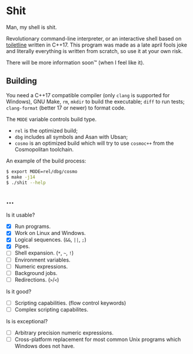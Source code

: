 # Shit

Man, my shell is shit.

Revolutionary command-line interpreter, or an interactive shell based on
[toiletline](https://github.com/toiletbril/toiletline) written in C++17. This
program was made as a late april fools joke and literally everything is written
from scratch, so use it at your own risk.

There will be more information soon™ (when I feel like it).

## Building

You need a C++17 compatible compiler (only `clang` is supported for Windows),
GNU Make, `rm`, `mkdir` to build the executable; `diff` to run tests;
`clang-format` (better 17 or newer) to format code.

The `MODE` variable controls build type.
* `rel` is the optimized build;
* `dbg` includes all symbols and Asan with Ubsan;
* `cosmo` is an optimized build which will try to use `cosmoc++` from the
  Cosmopolitan toolchain.

An example of the build process:
```bash
$ export MODE=rel/dbg/cosmo
$ make -j14
$ ./shit --help
```

## ...

Is it usable?
- [x] Run programs.
- [x] Work on Linux and Windows.
- [x] Logical sequences. (`&&`, `||`, `;`)
- [x] Pipes.
- [ ] Shell expansion. (`*`, `~`, `!`)
- [ ] Environment variables.
- [ ] Numeric expressions.
- [ ] Background jobs.
- [ ] Redirections. (`>`/`<`)

Is it good?
- [ ] Scripting capabilities. (flow control keywords)
- [ ] Complex scripting capabilites.

Is is exceptional? 
- [ ] Arbitrary precision numeric expressions.
- [ ] Cross-platform replacement for most common Unix programs which Windows
      does not have.
